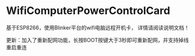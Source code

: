 # WifiComputerPowerControlCard
基于ESP8266，使用Blinker平台的wifi电脑远程开机卡，
详情请阅读说明文档！


更新：加入了重新配网功能，长按BOOT按键大于3秒即可重新配网，并支持掉线重启重连
